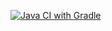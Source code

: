 [![Java CI with Gradle](https://github.com/anaruw/patterns_2/actions/workflows/gradle.yml/badge.svg)](https://github.com/anaruw/patterns_2/actions/workflows/gradle.yml)
